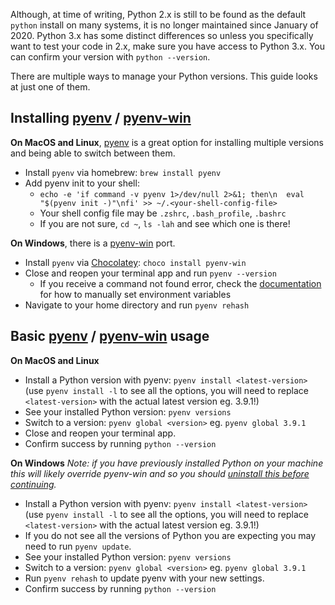 Although, at time of writing, Python 2.x is still to be found as the default `python` install on many systems, it is no longer maintained since January of 2020. Python 3.x has some distinct differences so unless you specifically want to test your code in 2.x, make sure you have access to Python 3.x. You can confirm your version with `python --version`.

There are multiple ways to manage your Python versions. This guide looks at just one of them.

## Installing [pyenv](https://github.com/pyenv/pyenv) / [pyenv-win](https://github.com/pyenv-win/pyenv-win)
**On MacOS and Linux**, [pyenv](https://github.com/pyenv/pyenv) is a great option for installing multiple versions and being able to switch between them.
- Install `pyenv` via homebrew: `brew install pyenv`
- Add pyenv init to your shell:
    - `echo -e 'if command -v pyenv 1>/dev/null 2>&1; then\n  eval "$(pyenv init -)"\nfi' >> ~/.<your-shell-config-file>`
    - Your shell config file may be `.zshrc`, `.bash_profile`, `.bashrc`
    - If you are not sure, `cd ~`, `ls -lah` and see which one is there!

**On Windows**, there is a [pyenv-win](https://github.com/pyenv-win/pyenv-win) port.
- Install `pyenv` via [Chocolatey](https://chocolatey.org/): `choco install pyenv-win`
- Close and reopen your terminal app and run `pyenv --version`
    - If you receive a command not found error, check the [documentation](https://github.com/pyenv-win/pyenv-win) for how to manually set environment variables
- Navigate to your home directory and run `pyenv rehash`

## Basic [pyenv](https://github.com/pyenv/pyenv) / [pyenv-win](https://github.com/pyenv-win/pyenv-win) usage
**On MacOS and Linux**
- Install a Python version with pyenv: `pyenv install <latest-version>` (use `pyenv install -l` to see all the options, you will need to replace `<latest-version>` with the actual latest version eg. 3.9.1!)
- See your installed Python version: `pyenv versions`
- Switch to a version: `pyenv global <version>` eg. `pyenv global 3.9.1`
- Close and reopen your terminal app.
- Confirm success by running `python --version`

**On Windows**
_Note: if you have previously installed Python on your machine this will likely override pyenv-win and so you should [uninstall this before continuing](https://www.educative.io/edpresso/how-to-uninstall-python)._
- Install a Python version with pyenv: `pyenv install <latest-version>` (use `pyenv install -l` to see all the options, you will need to replace `<latest-version>` with the actual latest version eg. 3.9.1!)
- If you do not see all the versions of Python you are expecting you may need to run `pyenv update`.
- See your installed Python version: `pyenv versions`
- Switch to a version: `pyenv global <version>` eg. `pyenv global 3.9.1`
- Run `pyenv rehash` to update pyenv with your new settings.
- Confirm success by running `python --version`